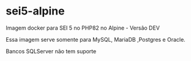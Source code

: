 # sei5-alpine

Imagem docker para SEI 5 no PHP82 no Alpine - Versão DEV

Essa imagem serve somente para MySQL, MariaDB ,Postgres e Oracle.

Bancos SQLServer não tem suporte